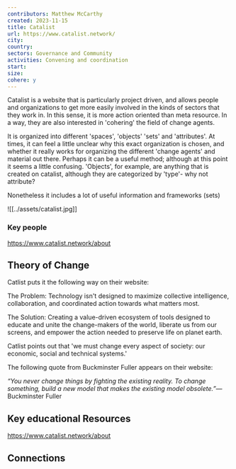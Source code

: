 ```yaml
---
contributors: Matthew McCarthy
created: 2023-11-15
title: Catalist
url: https://www.catalist.network/
city: 
country: 
sectors: Governance and Community
activities: Convening and coordination
start: 
size: 
cohere: y
---
```

 

Catalist is a website that is particularly project driven, and allows people and organizations to get more easily involved in the kinds of sectors that they work in. In this sense, it is more action oriented than meta resource. In a way, they are also interested in 'cohering' the field of change agents. 

It is organized into different 'spaces', 'objects' 'sets' and 'attributes'. At times, it can feel a little unclear why this exact organization is chosen, and whether it really works for organizing the different 'change agents' and material out there. Perhaps it can be a useful method; although at this point it seems a little confusing. 'Objects', for example, are anything that is created on catalist, although they  are categorized by 'type'- why not attribute? 

Nonetheless it includes a lot of useful information and frameworks (sets)

![[../assets/catalist.jpg]]

### Key people 

https://www.catalist.network/about

## Theory of Change 

Catlist puts it the following way on their website: 

The Problem: Technology isn't designed to maximize collective intelligence, collaboration, and coordinated action towards what matters most.  

The Solution: Creating a value-driven ecosystem of tools designed to educate and unite the change-makers of the world, liberate us from our screens, and empower the action needed to preserve life on planet earth. 

Catlist points out that 'we must change every aspect of society: our economic, social and technical systems.' 

The following quote from Buckminster Fuller appears on their website: 

_“You never change things by fighting the existing reality. To change something, build a new model that makes the existing model obsolete.”_― Buckminster Fuller

## Key educational Resources 

https://www.catalist.network/about
## Connections 

